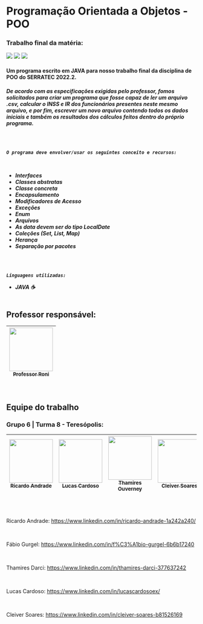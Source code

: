 # Programação Orientada a Objetos - POO
### Trabalho final da matéria:
<img src="https://img.shields.io/badge/Versão-1.2.0-darkblue"/> <img src="https://img.shields.io/badge/Data%20de%20lançamento:-16_de_Setembro-darkred">
<img src="https://img.shields.io/badge/Última_Modificação:-16_de_Setembro-yellow"/>
</p>

<h4> Um programa escrito em JAVA para nosso trabalho final da disciplina de POO do SERRATEC 2022.2. </h4>
<h5> De acordo com as especificações exigidas pelo professor, fomos solicitados para criar um programa que fosse capaz de ler um arquivo .csv, calcular o INSS e IR
dos funcionários presentes neste mesmo arquivo, e por fim, escrever um novo arquivo contendo todos os dados iniciais e também os resultados dos cálculos feitos
dentro do próprio programa.
<br>

<br><br>


`O programa deve envolver/usar os seguintes conceito e recursos:`

<br>

- Interfaces
- Classes abstratas
- Classe concreta
- Encapsulamento
- Modificadores de Acesso
- Exceções
- Enum
- Arquivos
- As data devem ser do tipo LocalDate
- Coleções (Set, List, Map)
- Herança
- Separação por pacotes

<br><br>

`Linguagens utilizadas:`<br>
- JAVA :coffee:<br><br>

## Professor responsável:
| [<img src="https://avatars.githubusercontent.com/u/102525341?v=4" width=115><br><sub>Professor Roni</sub>](https://github.com/roni-inf) |
 | :---: |
 
<br>

## Equipe do trabalho
### Grupo 6 | Turma 8 - Teresópolis:

| [<img src="https://avatars.githubusercontent.com/u/103470533?v=4" width=115><br><sub>Ricardo Andrade</sub>](https://github.com/ric-cfan) |  [<img src="https://avatars.githubusercontent.com/u/110869594?v=4" width=115><br><sub>Lucas Cardoso</sub>](https://github.com/LucasCardosoEx) |  [<img src="https://avatars.githubusercontent.com/u/110869558?v=4" width=115><br><sub>Thamires Ouverney</sub>](https://github.com/ThamiresOD) |  [<img src="https://avatars.githubusercontent.com/u/110869785?v=4" width=115><br><sub>Cleiver Soares</sub>](https://github.com/CleiverSoares) |  [<img src="https://avatars.githubusercontent.com/u/110734237?v=4" width=115><br><sub>Fábio Gurgel</sub>](https://github.com/Fabio-Gurgel) | 
| :---: | :---: | :---: | :---: | :---: |

<br><br>

Ricardo Andrade:
https://www.linkedin.com/in/ricardo-andrade-1a242a240/

<br>

Fábio Gurgel:
https://www.linkedin.com/in/f%C3%A1bio-gurgel-6b6b17240

<br>

Thamires Darci:
https://www.linkedin.com/in/thamires-darci-377637242

<br>

Lucas Cardoso:
https://www.linkedin.com/in/lucascardosoex/

<br>

Cleiver Soares:
https://www.linkedin.com/in/cleiver-soares-b81526169

<br>
